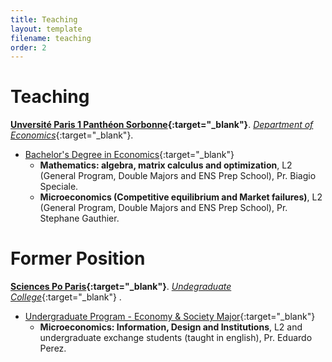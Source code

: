 ```yaml
---
title: Teaching
layout: template
filename: teaching
order: 2
--- 
```


# Teaching 

**[Unversité Paris 1 Panthéon Sorbonne](https://psl.eu/){:target="_blank"}**. [*Department of Economics*](https://economie.pantheonsorbonne.fr/ecole-deconomie-sorbonne){:target="_blank"}. 

- [Bachelor's Degree in Economics](https://formations.pantheonsorbonne.fr/fr/catalogue-des-formations/licence-L/licence-economie-KBTDQ2ZO.html){:target="_blank"}
    - **Mathematics: algebra, matrix calculus and optimization**, L2 (General Program, Double Majors and ENS Prep School), Pr. Biagio Speciale.
    - **Microeconomics (Competitive equilibrium and Market failures)**,  L2 (General Program, Double Majors and ENS Prep School), Pr. Stephane Gauthier.

# Former Position

**[Sciences Po Paris](https://www.sciencespo.fr/en){:target="_blank"}**. [*Undegraduate College*](https://www.sciencespo.fr/en/formations/college-universitaire/){:target="_blank"} . 

- [Undergraduate Program - Economy & Society Major](https://www.sciencespo.fr/college/sites/sciencespo.fr.college/files/charte-majeure-economies-societes-en.pdf){:target="_blank"}
    - **Microeconomics: Information, Design and Institutions**, L2 and undergraduate exchange students (taught in english), Pr. Eduardo Perez. 


